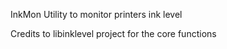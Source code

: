 InkMon
Utility to monitor printers ink level

Credits to libinklevel project for the core functions
